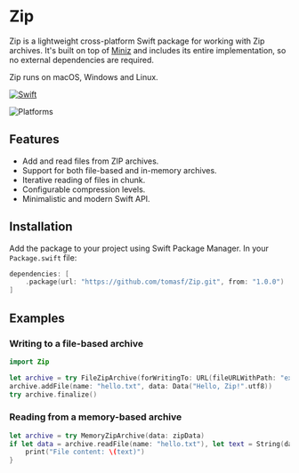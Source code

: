 # Zip

Zip is a lightweight cross-platform Swift package for working with Zip archives. It's built on top of [Miniz](https://github.com/richgel999/miniz) and includes its entire implementation, so no external dependencies are required.

Zip runs on macOS, Windows and Linux.

[![Swift](https://github.com/tomasf/Zip/actions/workflows/swift.yml/badge.svg)](https://github.com/tomasf/Zip/actions/workflows/swift.yml)

![Platforms](https://img.shields.io/badge/Platforms-macOS_|_Linux_|_Windows-cc9529?logo=swift&logoColor=white)

## Features

- Add and read files from ZIP archives.
- Support for both file-based and in-memory archives.
- Iterative reading of files in chunk.
- Configurable compression levels.
- Minimalistic and modern Swift API.

## Installation
Add the package to your project using Swift Package Manager. In your `Package.swift` file:

```swift
dependencies: [
    .package(url: "https://github.com/tomasf/Zip.git", from: "1.0.0")
]
```

## Examples
### Writing to a file-based archive

```swift
import Zip

let archive = try FileZipArchive(forWritingTo: URL(fileURLWithPath: "example.zip"))
archive.addFile(name: "hello.txt", data: Data("Hello, Zip!".utf8))
try archive.finalize()
```

### Reading from a memory-based archive

```swift
let archive = try MemoryZipArchive(data: zipData)
if let data = archive.readFile(name: "hello.txt"), let text = String(data: data, encoding: .utf8) {
    print("File content: \(text)")
}
```
